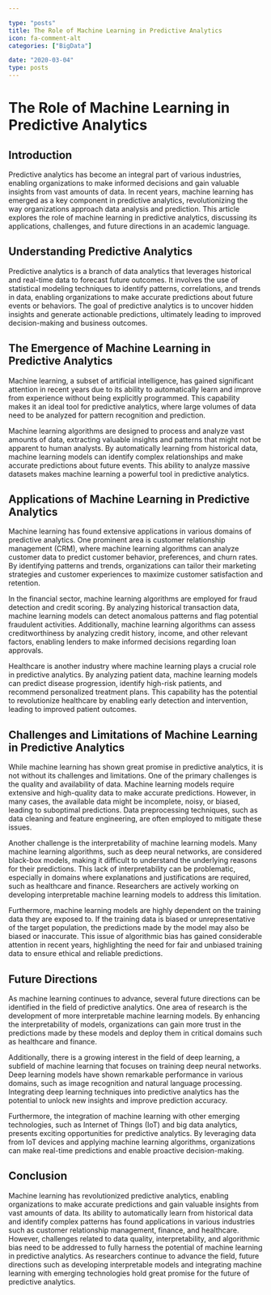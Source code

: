 ```yaml
---

type: "posts"
title: The Role of Machine Learning in Predictive Analytics
icon: fa-comment-alt
categories: ["BigData"]

date: "2020-03-04"
type: posts
---
```





# The Role of Machine Learning in Predictive Analytics

## Introduction

Predictive analytics has become an integral part of various industries, enabling organizations to make informed decisions and gain valuable insights from vast amounts of data. In recent years, machine learning has emerged as a key component in predictive analytics, revolutionizing the way organizations approach data analysis and prediction. This article explores the role of machine learning in predictive analytics, discussing its applications, challenges, and future directions in an academic language.

## Understanding Predictive Analytics

Predictive analytics is a branch of data analytics that leverages historical and real-time data to forecast future outcomes. It involves the use of statistical modeling techniques to identify patterns, correlations, and trends in data, enabling organizations to make accurate predictions about future events or behaviors. The goal of predictive analytics is to uncover hidden insights and generate actionable predictions, ultimately leading to improved decision-making and business outcomes.

## The Emergence of Machine Learning in Predictive Analytics

Machine learning, a subset of artificial intelligence, has gained significant attention in recent years due to its ability to automatically learn and improve from experience without being explicitly programmed. This capability makes it an ideal tool for predictive analytics, where large volumes of data need to be analyzed for pattern recognition and prediction.

Machine learning algorithms are designed to process and analyze vast amounts of data, extracting valuable insights and patterns that might not be apparent to human analysts. By automatically learning from historical data, machine learning models can identify complex relationships and make accurate predictions about future events. This ability to analyze massive datasets makes machine learning a powerful tool in predictive analytics.

## Applications of Machine Learning in Predictive Analytics

Machine learning has found extensive applications in various domains of predictive analytics. One prominent area is customer relationship management (CRM), where machine learning algorithms can analyze customer data to predict customer behavior, preferences, and churn rates. By identifying patterns and trends, organizations can tailor their marketing strategies and customer experiences to maximize customer satisfaction and retention.

In the financial sector, machine learning algorithms are employed for fraud detection and credit scoring. By analyzing historical transaction data, machine learning models can detect anomalous patterns and flag potential fraudulent activities. Additionally, machine learning algorithms can assess creditworthiness by analyzing credit history, income, and other relevant factors, enabling lenders to make informed decisions regarding loan approvals.

Healthcare is another industry where machine learning plays a crucial role in predictive analytics. By analyzing patient data, machine learning models can predict disease progression, identify high-risk patients, and recommend personalized treatment plans. This capability has the potential to revolutionize healthcare by enabling early detection and intervention, leading to improved patient outcomes.

## Challenges and Limitations of Machine Learning in Predictive Analytics

While machine learning has shown great promise in predictive analytics, it is not without its challenges and limitations. One of the primary challenges is the quality and availability of data. Machine learning models require extensive and high-quality data to make accurate predictions. However, in many cases, the available data might be incomplete, noisy, or biased, leading to suboptimal predictions. Data preprocessing techniques, such as data cleaning and feature engineering, are often employed to mitigate these issues.

Another challenge is the interpretability of machine learning models. Many machine learning algorithms, such as deep neural networks, are considered black-box models, making it difficult to understand the underlying reasons for their predictions. This lack of interpretability can be problematic, especially in domains where explanations and justifications are required, such as healthcare and finance. Researchers are actively working on developing interpretable machine learning models to address this limitation.

Furthermore, machine learning models are highly dependent on the training data they are exposed to. If the training data is biased or unrepresentative of the target population, the predictions made by the model may also be biased or inaccurate. This issue of algorithmic bias has gained considerable attention in recent years, highlighting the need for fair and unbiased training data to ensure ethical and reliable predictions.

## Future Directions

As machine learning continues to advance, several future directions can be identified in the field of predictive analytics. One area of research is the development of more interpretable machine learning models. By enhancing the interpretability of models, organizations can gain more trust in the predictions made by these models and deploy them in critical domains such as healthcare and finance.

Additionally, there is a growing interest in the field of deep learning, a subfield of machine learning that focuses on training deep neural networks. Deep learning models have shown remarkable performance in various domains, such as image recognition and natural language processing. Integrating deep learning techniques into predictive analytics has the potential to unlock new insights and improve prediction accuracy.

Furthermore, the integration of machine learning with other emerging technologies, such as Internet of Things (IoT) and big data analytics, presents exciting opportunities for predictive analytics. By leveraging data from IoT devices and applying machine learning algorithms, organizations can make real-time predictions and enable proactive decision-making.

## Conclusion

Machine learning has revolutionized predictive analytics, enabling organizations to make accurate predictions and gain valuable insights from vast amounts of data. Its ability to automatically learn from historical data and identify complex patterns has found applications in various industries such as customer relationship management, finance, and healthcare. However, challenges related to data quality, interpretability, and algorithmic bias need to be addressed to fully harness the potential of machine learning in predictive analytics. As researchers continue to advance the field, future directions such as developing interpretable models and integrating machine learning with emerging technologies hold great promise for the future of predictive analytics.